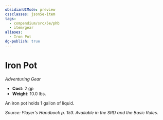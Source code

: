 ```yaml
---
obsidianUIMode: preview
cssclasses: json5e-item
tags:
  - compendium/src/5e/phb
  - item/gear
aliases:
  - Iron Pot
dg-publish: true
---
```

# Iron Pot
*Adventuring Gear*  

- **Cost**: 2 gp
- **Weight**: 10.0 lbs.

An iron pot holds 1 gallon of liquid.

*Source: Player's Handbook p. 153. Available in the SRD and the Basic Rules.*